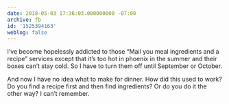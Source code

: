 ```yaml
---
date: 2018-05-03 17:36:03.000000000 -07:00
archive: fb
id: '1525394163'
weblog: false
---
```


I’ve become hopelessly addicted to those “Mail you meal ingredients and a recipe” services except that it’s too hot in phoenix in the summer and their boxes can’t stay cold. So I have to turn them off until September or October.

And now I have no idea what to make for dinner. How did this used to work? Do you find a recipe first and then find ingredients? Or do you do it the other way? I can’t remember.
